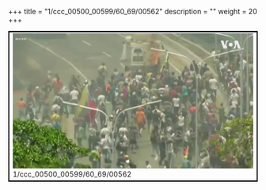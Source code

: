 +++
title = "1/ccc_00500_00599/60_69/00562"
description = ""
weight = 20
+++

<table style="border:2px solid black;max-width:800px;max-height:800px;" 
><tr><td>
<img class="center-fit-jpg"
src="/jpg_/aaa_20190430_NxaOmWaI8sI_00561.jpg">
1/ccc_00500_00599/60_69/00562
</img></td></tr></table>
